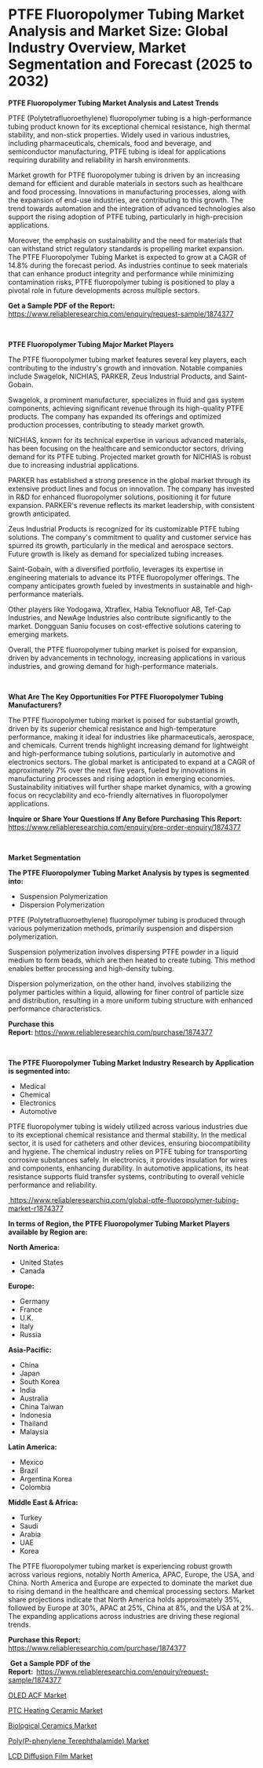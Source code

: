 <p><h1>PTFE Fluoropolymer Tubing Market Analysis and Market Size: Global Industry Overview, Market Segmentation and Forecast (2025 to 2032)</h1></p><p><strong>PTFE Fluoropolymer Tubing Market Analysis and Latest Trends</strong></p>
<p><p>PTFE (Polytetrafluoroethylene) fluoropolymer tubing is a high-performance tubing product known for its exceptional chemical resistance, high thermal stability, and non-stick properties. Widely used in various industries, including pharmaceuticals, chemicals, food and beverage, and semiconductor manufacturing, PTFE tubing is ideal for applications requiring durability and reliability in harsh environments.</p><p>Market growth for PTFE fluoropolymer tubing is driven by an increasing demand for efficient and durable materials in sectors such as healthcare and food processing. Innovations in manufacturing processes, along with the expansion of end-use industries, are contributing to this growth. The trend towards automation and the integration of advanced technologies also support the rising adoption of PTFE tubing, particularly in high-precision applications.</p><p>Moreover, the emphasis on sustainability and the need for materials that can withstand strict regulatory standards is propelling market expansion. The PTFE Fluoropolymer Tubing Market is expected to grow at a CAGR of 14.8% during the forecast period. As industries continue to seek materials that can enhance product integrity and performance while minimizing contamination risks, PTFE fluoropolymer tubing is positioned to play a pivotal role in future developments across multiple sectors.</p></p>
<p><strong>Get a Sample PDF of the Report:&nbsp;</strong> <a href="https://www.reliableresearchiq.com/enquiry/request-sample/1874377?utm_campaign=1140&utm_medium=2&utm_source=Github&utm_content=ia&utm_term=03042025&utm_id=ptfe-fluoropolymer-tubing">https://www.reliableresearchiq.com/enquiry/request-sample/1874377</a></p>
<p>&nbsp;</p>
<p><strong>PTFE Fluoropolymer Tubing Major Market Players</strong></p>
<p><p>The PTFE fluoropolymer tubing market features several key players, each contributing to the industry's growth and innovation. Notable companies include Swagelok, NICHIAS, PARKER, Zeus Industrial Products, and Saint-Gobain.</p><p>Swagelok, a prominent manufacturer, specializes in fluid and gas system components, achieving significant revenue through its high-quality PTFE products. The company has expanded its offerings and optimized production processes, contributing to steady market growth.</p><p>NICHIAS, known for its technical expertise in various advanced materials, has been focusing on the healthcare and semiconductor sectors, driving demand for its PTFE tubing. Projected market growth for NICHIAS is robust due to increasing industrial applications.</p><p>PARKER has established a strong presence in the global market through its extensive product lines and focus on innovation. The company has invested in R&D for enhanced fluoropolymer solutions, positioning it for future expansion. PARKER's revenue reflects its market leadership, with consistent growth anticipated.</p><p>Zeus Industrial Products is recognized for its customizable PTFE tubing solutions. The company's commitment to quality and customer service has spurred its growth, particularly in the medical and aerospace sectors. Future growth is likely as demand for specialized tubing increases.</p><p>Saint-Gobain, with a diversified portfolio, leverages its expertise in engineering materials to advance its PTFE fluoropolymer offerings. The company anticipates growth fueled by investments in sustainable and high-performance materials.</p><p>Other players like Yodogawa, Xtraflex, Habia Teknofluor AB, Tef-Cap Industries, and NewAge Industries also contribute significantly to the market. Dongguan Saniu focuses on cost-effective solutions catering to emerging markets.</p><p>Overall, the PTFE fluoropolymer tubing market is poised for expansion, driven by advancements in technology, increasing applications in various industries, and growing demand for high-performance materials.</p></p>
<p>&nbsp;</p>
<p><strong>What Are The Key Opportunities For PTFE Fluoropolymer Tubing Manufacturers?</strong></p>
<p><p>The PTFE fluoropolymer tubing market is poised for substantial growth, driven by its superior chemical resistance and high-temperature performance, making it ideal for industries like pharmaceuticals, aerospace, and chemicals. Current trends highlight increasing demand for lightweight and high-performance tubing solutions, particularly in automotive and electronics sectors. The global market is anticipated to expand at a CAGR of approximately 7% over the next five years, fueled by innovations in manufacturing processes and rising adoption in emerging economies. Sustainability initiatives will further shape market dynamics, with a growing focus on recyclability and eco-friendly alternatives in fluoropolymer applications.</p></p>
<p><strong>Inquire or Share Your Questions If Any Before Purchasing This Report:</strong> <a href="https://www.reliableresearchiq.com/enquiry/pre-order-enquiry/1874377?utm_campaign=1140&utm_medium=2&utm_source=Github&utm_content=ia&utm_term=03042025&utm_id=ptfe-fluoropolymer-tubing">https://www.reliableresearchiq.com/enquiry/pre-order-enquiry/1874377</a></p>
<p>&nbsp;</p>
<p><strong>Market Segmentation</strong></p>
<p><strong>The PTFE Fluoropolymer Tubing Market Analysis by types is segmented into:</strong></p>
<p><ul><li>Suspension Polymerization</li><li>Dispersion Polymerization</li></ul></p>
<p><p>PTFE (Polytetrafluoroethylene) fluoropolymer tubing is produced through various polymerization methods, primarily suspension and dispersion polymerization. </p><p>Suspension polymerization involves dispersing PTFE powder in a liquid medium to form beads, which are then heated to create tubing. This method enables better processing and high-density tubing. </p><p>Dispersion polymerization, on the other hand, involves stabilizing the polymer particles within a liquid, allowing for finer control of particle size and distribution, resulting in a more uniform tubing structure with enhanced performance characteristics.</p></p>
<p><strong>Purchase this Report:&nbsp;</strong><a href="https://www.reliableresearchiq.com/purchase/1874377?utm_campaign=1140&utm_medium=2&utm_source=Github&utm_content=ia&utm_term=03042025&utm_id=ptfe-fluoropolymer-tubing">https://www.reliableresearchiq.com/purchase/1874377</a></p>
<p>&nbsp;</p>
<p><strong>The PTFE Fluoropolymer Tubing Market Industry Research by Application is segmented into:</strong></p>
<p><ul><li>Medical</li><li>Chemical</li><li>Electronics</li><li>Automotive</li></ul></p>
<p><p>PTFE fluoropolymer tubing is widely utilized across various industries due to its exceptional chemical resistance and thermal stability. In the medical sector, it is used for catheters and other devices, ensuring biocompatibility and hygiene. The chemical industry relies on PTFE tubing for transporting corrosive substances safely. In electronics, it provides insulation for wires and components, enhancing durability. In automotive applications, its heat resistance supports fluid transfer systems, contributing to overall vehicle performance and reliability.</p></p>
<p><a href="https://www.reliableresearchiq.com/global-ptfe-fluoropolymer-tubing-market-r1874377?utm_campaign=1140&utm_medium=2&utm_source=Github&utm_content=ia&utm_term=03042025&utm_id=ptfe-fluoropolymer-tubing">&nbsp;https://www.reliableresearchiq.com/global-ptfe-fluoropolymer-tubing-market-r1874377</a></p>
<p><strong>In terms of Region, the PTFE Fluoropolymer Tubing Market Players available by Region are:</strong></p>
<p>
    <p> <strong> North America: </strong>
        <ul>
            <li>United States</li>
            <li>Canada</li>
        </ul>
        </p> 
    <p> <strong> Europe: </strong>
        <ul>
            <li>Germany</li>
            <li>France</li>
            <li>U.K.</li>
            <li>Italy</li>
            <li>Russia</li>
        </ul>
        </p> 
    <p> <strong> Asia-Pacific: </strong>
        <ul>
            <li>China</li>
            <li>Japan</li>
            <li>South Korea</li>
            <li>India</li>
            <li>Australia</li>
            <li>China Taiwan</li>
            <li>Indonesia</li>
            <li>Thailand</li>
            <li>Malaysia</li>
        </ul>
        </p> 
    <p> <strong> Latin America: </strong>
        <ul>
            <li>Mexico</li>
            <li>Brazil</li>
            <li>Argentina Korea</li>
            <li>Colombia</li>
        </ul>
        </p> 
    <p> <strong> Middle East & Africa: </strong>
        <ul>
            <li>Turkey</li>
            <li>Saudi</li>
            <li>Arabia</li>
            <li>UAE</li>
            <li>Korea</li>
        </ul>
    </p>
    </p>
<p><p>The PTFE fluoropolymer tubing market is experiencing robust growth across various regions, notably North America, APAC, Europe, the USA, and China. North America and Europe are expected to dominate the market due to rising demand in the healthcare and chemical processing sectors. Market share projections indicate that North America holds approximately 35%, followed by Europe at 30%, APAC at 25%, China at 8%, and the USA at 2%. The expanding applications across industries are driving these regional trends.</p></p>
<p><strong>Purchase this Report: </strong><a href="https://www.reliableresearchiq.com/purchase/1874377?utm_campaign=1140&utm_medium=2&utm_source=Github&utm_content=ia&utm_term=03042025&utm_id=ptfe-fluoropolymer-tubing">https://www.reliableresearchiq.com/purchase/1874377</a></p>
<p>&nbsp;<strong>Get a Sample PDF of the Report:&nbsp;&nbsp;</strong><a href="https://www.reliableresearchiq.com/enquiry/request-sample/1874377?utm_campaign=1140&utm_medium=2&utm_source=Github&utm_content=ia&utm_term=03042025&utm_id=ptfe-fluoropolymer-tubing">https://www.reliableresearchiq.com/enquiry/request-sample/1874377</a></p>
<p><strong></strong></p>
<p><p><a href="https://github.com/dusektwinec3/Market-Research-Report-List-1/blob/main/oled-acf-market.md?utm_campaign=1140&utm_medium=2&utm_source=Github&utm_content=ia&utm_term=03042025&utm_id=ptfe-fluoropolymer-tubing">OLED ACF Market</a></p><p><a href="https://github.com/jullselai/Market-Research-Report-List-1/blob/main/ptc-heating-ceramic-market.md?utm_campaign=1140&utm_medium=2&utm_source=Github&utm_content=ia&utm_term=03042025&utm_id=ptfe-fluoropolymer-tubing">PTC Heating Ceramic Market</a></p><p><a href="https://github.com/jaspartatin/Market-Research-Report-List-1/blob/main/biological-ceramics-market.md?utm_campaign=1140&utm_medium=2&utm_source=Github&utm_content=ia&utm_term=03042025&utm_id=ptfe-fluoropolymer-tubing">Biological Ceramics Market</a></p><p><a href="https://github.com/alefermeivys/Market-Research-Report-List-1/blob/main/polyp-phenylene-terephthalamide-market.md?utm_campaign=1140&utm_medium=2&utm_source=Github&utm_content=ia&utm_term=03042025&utm_id=ptfe-fluoropolymer-tubing">Poly(P-phenylene Terephthalamide) Market</a></p><p><a href="https://github.com/toghojbeinta/Market-Research-Report-List-1/blob/main/lcd-diffusion-film-market.md?utm_campaign=1140&utm_medium=2&utm_source=Github&utm_content=ia&utm_term=03042025&utm_id=ptfe-fluoropolymer-tubing">LCD Diffusion Film Market</a></p></p>